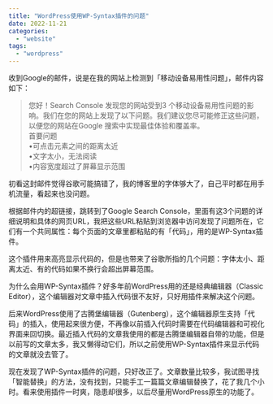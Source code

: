 ```yaml
---
title: "WordPress使用WP-Syntax插件的问题"
date: 2022-11-21
categories: 
  - "website"
tags: 
  - "wordpress"
---
```


收到Google的邮件，说是在我的网站上检测到「移动设备易用性问题」，邮件内容如下：

> 您好！Search Console 发现您的网站受到3 个移动设备易用性问题的影响。我们在您的网站上发现了以下问题。我们建议您尽可能修正这些问题，以便您的网站在Google 搜索中实现最佳体验和覆盖率。  
> 首要问题  
> •可点击元素之间的距离太近  
> •文字太小，无法阅读  
> •内容宽度超过了屏幕显示范围

初看这封邮件觉得谷歌可能搞错了，我的博客里的字体够大了，自己平时都在用手机流量，看起来也没问题。

根据邮件内的超链接，跳转到了Google Search Console，里面有这3个问题的详细说明和具体的网页URL，我把这些URL粘贴到浏览器中访问发现了问题所在，它们有一个共同属性：每个页面的文章里都粘贴的有「代码」，用的是WP-Syntax插件。

这个插件用来高亮显示代码的，但是也带来了谷歌所指的几个问题：字体太小、距离太近、有的代码如果不换行会超出屏幕范围。

为什么会用WP-Syntax插件？好多年前WordPress用的还是经典编辑器（Classic Editor），这个编辑器对文章中插入代码很不友好，只好用插件来解决这个问题。

后来WordPress使用了古腾堡编辑器（Gutenberg），这个编辑器原生支持「代码」的插入，使用起来很方便，不再像以前插入代码时需要在代码编辑器和可视化界面来回切换。最近插入代码的文章我使用的都是古腾堡编辑器自带的功能，但是以前写的文章太多，我又懒得动它们，所以之前使用WP-Syntax插件来显示代码的文章就没去管了。

现在发现了WP-Syntax插件的问题，只好改正了。文章数量比较多，我试图寻找「智能替换」的方法，没有找到，只能手工一篇篇文章编辑替换了，花了我几个小时。看来使用插件一时爽，隐患却很多，以后尽量用WordPress原生的功能了。
